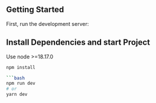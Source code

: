 ## Getting Started

First, run the development server:

## Install Dependencies and start Project

Use node >=18.17.0

````bash
npm install

```bash
npm run dev
# or
yarn dev
````
